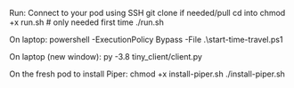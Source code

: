 Run:
Connect to your pod using SSH
git clone if needed/pull
cd into
chmod +x run.sh      # only needed first time
./run.sh

On laptop: powershell -ExecutionPolicy Bypass -File .\start-time-travel.ps1


On laptop (new window): py -3.8 tiny_client/client.py

On the fresh pod to install Piper:
chmod +x install-piper.sh
./install-piper.sh
